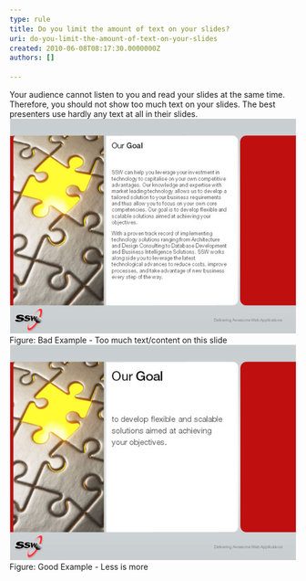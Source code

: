 ```yaml
---
type: rule
title: Do you limit the amount of text on your slides?
uri: do-you-limit-the-amount-of-text-on-your-slides
created: 2010-06-08T08:17:30.0000000Z
authors: []

---
```


 Your audience cannot listen to you and read your slides at the same time. Therefore, you should not show too much text on your slides. The best presenters use hardly any text at all in their slides.<br> ![Too much text-content in one single slide](BadLessText.jpg) Figure: Bad Example - Too much text/content on this slide![](GoodLessText.jpg) Figure: Good Example - Less is more
